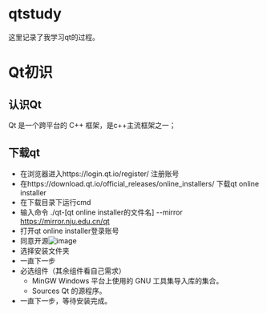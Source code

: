 # qtstudy
这里记录了我学习qt的过程。
#  Qt初识
## 认识Qt
Qt 是一个跨平台的 C++ 框架，是c++主流框架之一；
## 下载qt
+ 在浏览器进入https://login.qt.io/register/  注册账号
+ 在https://download.qt.io/official_releases/online_installers/  下载qt online installer
+ 在下载目录下运行cmd
+ 输入命令  ./qt-[qt online installer的文件名] --mirror https://mirror.nju.edu.cn/qt
+ 打开qt online installer登录账号
+ 同意开源![image](https://github.com/caicai13648709751/qtstudy/assets/97296201/81c08d1c-b573-4a3c-a53e-12fa4fea59d5)
+ 选择安装文件夹
+ 一直下一步
+ 必选组件（其余组件看自己需求）
  * MinGW   Windows 平台上使用的 GNU 工具集导入库的集合。
  * Sources   Qt 的源程序。
+ 一直下一步，等待安装完成。

 
